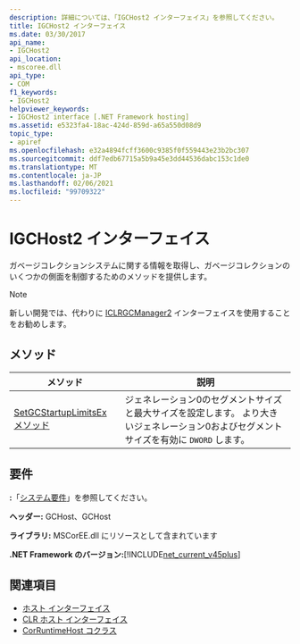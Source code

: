```yaml
---
description: 詳細については、「IGCHost2 インターフェイス」を参照してください。
title: IGCHost2 インターフェイス
ms.date: 03/30/2017
api_name:
- IGCHost2
api_location:
- mscoree.dll
api_type:
- COM
f1_keywords:
- IGCHost2
helpviewer_keywords:
- IGCHost2 interface [.NET Framework hosting]
ms.assetid: e5323fa4-18ac-424d-859d-a65a550d08d9
topic_type:
- apiref
ms.openlocfilehash: e32a4894fcff3600c9385f0f559443e23b2bc307
ms.sourcegitcommit: ddf7edb67715a5b9a45e3dd44536dabc153c1de0
ms.translationtype: MT
ms.contentlocale: ja-JP
ms.lasthandoff: 02/06/2021
ms.locfileid: "99709322"
---
```

# <a name="igchost2-interface"></a>IGCHost2 インターフェイス

ガベージコレクションシステムに関する情報を取得し、ガベージコレクションのいくつかの側面を制御するためのメソッドを提供します。  
  
> [!NOTE]
> 新しい開発では、代わりに [ICLRGCManager2](iclrgcmanager2-interface.md) インターフェイスを使用することをお勧めします。  
  
## <a name="methods"></a>メソッド  
  
|メソッド|説明|  
|------------|-----------------|  
|[SetGCStartupLimitsEx メソッド](igchost2-setgcstartuplimitsex-method.md)|ジェネレーション0のセグメントサイズと最大サイズを設定します。 より大きいジェネレーション0およびセグメントサイズを有効に `DWORD` します。|  
  
## <a name="requirements"></a>要件  

 **:**「[システム要件](../../get-started/system-requirements.md)」を参照してください。  
  
 **ヘッダー:** GCHost、GCHost  
  
 **ライブラリ:** MSCorEE.dll にリソースとして含まれています  
  
 **.NET Framework のバージョン:**[!INCLUDE[net_current_v45plus](../../../../includes/net-current-v45plus-md.md)]  
  
## <a name="see-also"></a>関連項目

- [ホスト インターフェイス](hosting-interfaces.md)
- [CLR ホスト インターフェイス](clr-hosting-interfaces.md)
- [CorRuntimeHost コクラス](corruntimehost-coclass.md)
